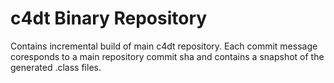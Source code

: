 # c4dt Binary Repository

Contains incremental build of main c4dt repository.
Each commit message coresponds to a main repository commit sha and contains a snapshot of the generated .class files.